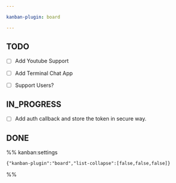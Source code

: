 ```yaml
---

kanban-plugin: board

---
```


## TODO

- [ ] Add Youtube Support
- [ ] Add Terminal Chat App
- [ ] Support Users?


## IN_PROGRESS

- [ ] Add auth callback and store the token in secure way.


## DONE





%% kanban:settings
```
{"kanban-plugin":"board","list-collapse":[false,false,false]}
```
%%